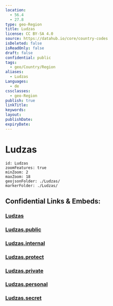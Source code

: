 ```yaml
---
location:
  - 56.4
  - 27.8
type: geo-Region
title: Ludzas
license: CC BY-SA 4.0
source: https://datahub.io/core/country-codes
isDeleted: false
isReadOnly: false
draft: false
confidential: public
tags:
  - geo/Country/Region
aliases:
  - Ludzas
Languages:
  - de
cssclasses:
  - geo-Region
publish: true
linkTitle:
keywords:
layout:
publishDate:
expiryDate:
---
```


# Ludzas

```leaflet
id: Ludzas
zoomFeatures: true 
minZoom: 2 
maxZoom: 18
geojsonFolder: ./Ludzas/
markerFolder: ./Ludzas/
```


## Confidential Links & Embeds: 

### [Ludzas](/_Standards/Earth/Continent/Europe/Europe~North/Latvia/Regions~Latvia/Latgale/counties~Latgale/Ludzas.md) 

### [Ludzas.public](/_public/Earth/Continent/Europe/Europe~North/Latvia/Regions~Latvia/Latgale/counties~Latgale/Ludzas.public.md) 

### [Ludzas.internal](/_internal/Earth/Continent/Europe/Europe~North/Latvia/Regions~Latvia/Latgale/counties~Latgale/Ludzas.internal.md) 

### [Ludzas.protect](/_protect/Earth/Continent/Europe/Europe~North/Latvia/Regions~Latvia/Latgale/counties~Latgale/Ludzas.protect.md) 

### [Ludzas.private](/_private/Earth/Continent/Europe/Europe~North/Latvia/Regions~Latvia/Latgale/counties~Latgale/Ludzas.private.md) 

### [Ludzas.personal](/_personal/Earth/Continent/Europe/Europe~North/Latvia/Regions~Latvia/Latgale/counties~Latgale/Ludzas.personal.md) 

### [Ludzas.secret](/_secret/Earth/Continent/Europe/Europe~North/Latvia/Regions~Latvia/Latgale/counties~Latgale/Ludzas.secret.md)

